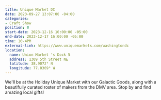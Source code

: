 ```yaml
---
title: Unique Market DC
date: 2023-09-27 13:07:00 -04:00
categories:
- Craft Show
position: 0
start-date: 2023-12-16 10:00:00 -05:00
end-date: 2023-12-17 16:00:00 -05:00
time: 10-4PM
external-link: https://www.uniquemarkets.com/washingtondc
location:
  name: Union Market 's Dock 5
  address: 1309 5th Street NE
  latitude: 38.9072° N
  longitude: 77.0369° W
---
```


We'll be at the Holiday Unique Market with our Galactic Goods, along with a beautifully curated roster of makers from the DMV area. Stop by and find amazing local gifts!